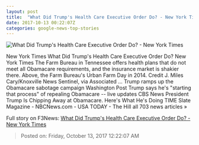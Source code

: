 ```yaml
---
layout: post
title:  "What Did Trump's Health Care Executive Order Do? - New York Times"
date: 2017-10-13 00:22:07Z
categories: google-news-top-stories
---
```


![What Did Trump's Health Care Executive Order Do? - New York Times](https://static01.nyt.com/images/2017/10/13/upshot/13up-order/13up-order-facebookJumbo.jpg)

New York Times What Did Trump's Health Care Executive Order Do? New York Times The Farm Bureau in Tennessee offers health plans that do not meet all Obamacare requirements, and the insurance market is shakier there. Above, the Farm Bureau's Urban Farm Day in 2014. Credit J. Miles Cary/Knoxville News Sentinel, via Associated ... Trump ramps up the Obamacare sabotage campaign Washington Post Trump says he's "starting that process" of repealing Obamacare -- live updates CBS News President Trump Is Chipping Away at Obamacare. Here's What He's Doing TIME Slate Magazine - NBCNews.com - USA TODAY - The Hill all 703 news articles »


Full story on F3News: [What Did Trump's Health Care Executive Order Do? - New York Times](http://www.f3nws.com/n/ZESWzC)

> Posted on: Friday, October 13, 2017 12:22:07 AM

